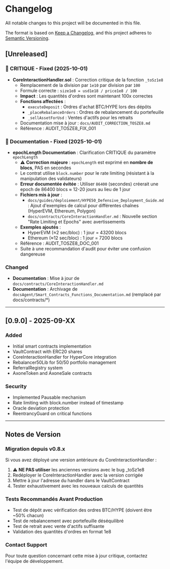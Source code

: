 # Changelog

All notable changes to this project will be documented in this file.

The format is based on [Keep a Changelog](https://keepachangelog.com/en/1.0.0/),
and this project adheres to [Semantic Versioning](https://semver.org/spec/v2.0.0.html).

## [Unreleased]

### 🔴 CRITIQUE - Fixed (2025-10-01)
- **CoreInteractionHandler.sol** : Correction critique de la fonction `_toSz1e8`
  - Remplacement de la division par `1e10` par division par `100`
  - Formule correcte : `size1e8 = usd1e18 / price1e8 / 100`
  - **Impact** : Les quantités d'ordres sont maintenant 100x correctes
  - **Fonctions affectées** :
    - `executeDeposit` : Ordres d'achat BTC/HYPE lors des dépôts
    - `_placeRebalanceOrders` : Ordres de rebalancement du portefeuille
    - `_sellAssetForUsd` : Ventes d'actifs pour les retraits
  - Documentation mise à jour : `docs/AUDIT_CORRECTION_TOSZE8.md`
  - Référence : AUDIT_TOSZE8_FIX_001

### 📝 Documentation - Fixed (2025-10-01)
- **epochLength Documentation** : Clarification CRITIQUE du paramètre `epochLength`
  - ⚠️ **Correction majeure** : `epochLength` est exprimé en **nombre de blocs**, PAS en secondes
  - Le contrat utilise `block.number` pour le rate limiting (résistant à la manipulation des validateurs)
  - **Erreur documentée évitée** : Utiliser `86400` (secondes) créerait une epoch de 86400 blocs ≈ 12-20 jours au lieu de 1 jour
  - **Fichiers mis à jour** :
    - `docs/guides/deploiement/HYPE50_Defensive_Deployment_Guide.md` : Ajout d'exemples de calcul pour différentes chaînes (HyperEVM, Ethereum, Polygon)
    - `docs/contracts/CoreInteractionHandler.md` : Nouvelle section "Rate Limiting et Epochs" avec avertissements
  - **Exemples ajoutés** :
    - HyperEVM (≈2 sec/bloc) : 1 jour = 43200 blocs
    - Ethereum (≈12 sec/bloc) : 1 jour = 7200 blocs
  - Référence : AUDIT_TOSZE8_DOC_001
  - Suite à une recommandation d'audit pour éviter une confusion dangereuse

### Changed
- **Documentation** : Mise à jour de `docs/contracts/CoreInteractionHandler.md`
- **Documentation** : Archivage de `docsAgent/Smart_Contracts_Functions_Documentation.md` (remplacé par docs/contracts/*)

---

## [0.9.0] - 2025-09-XX

### Added
- Initial smart contracts implementation
- VaultContract with ERC20 shares
- CoreInteractionHandler for HyperCore integration
- Rebalancer50Lib for 50/50 portfolio management
- ReferralRegistry system
- AxoneToken and AxoneSale contracts

### Security
- Implemented Pausable mechanism
- Rate limiting with block.number instead of timestamp
- Oracle deviation protection
- ReentrancyGuard on critical functions

---

## Notes de Version

### Migration depuis v0.8.x
Si vous avez déployé une version antérieure du CoreInteractionHandler :
1. ⚠️ **NE PAS utiliser** les anciennes versions avec le bug _toSz1e8
2. Redéployer le CoreInteractionHandler avec la version corrigée
3. Mettre à jour l'adresse du handler dans le VaultContract
4. Tester exhaustivement avec les nouveaux calculs de quantités

### Tests Recommandés Avant Production
- Test de dépôt avec vérification des ordres BTC/HYPE (doivent être ~50% chacun)
- Test de rebalancement avec portefeuille déséquilibré
- Test de retrait avec vente d'actifs suffisante
- Validation des quantités d'ordres en format 1e8

### Contact Support
Pour toute question concernant cette mise à jour critique, contactez l'équipe de développement.

